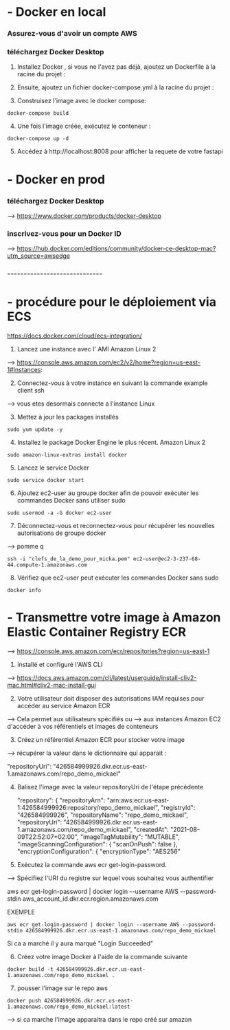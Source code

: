 # - Docker en local



### Assurez-vous d'avoir un compte AWS

### téléchargez Docker Desktop

1) Installez Docker , si vous ne l'avez pas déjà, ajoutez un Dockerfile à la racine du projet :

2) Ensuite, ajoutez un fichier docker-compose.yml à la racine du projet :

3) Construisez l'image avec le docker compose: 
   
````shell
docker-compose build
````

4) Une fois l'image créée, exécutez le conteneur : 

````shell
docker-compose up -d
````

5) Accédez à http://localhost:8008 pour afficher la requete de votre fastapi





# - Docker en prod



### téléchargez Docker Desktop

--> https://www.docker.com/products/docker-desktop

### inscrivez-vous pour un Docker ID

--> https://hub.docker.com/editions/community/docker-ce-desktop-mac?utm_source=awsedge

### ----------------------------- ###

# - procédure pour le déploiement via ECS

https://docs.docker.com/cloud/ecs-integration/

1) Lancez une instance avec l' AMI Amazon Linux 2

--> https://console.aws.amazon.com/ec2/v2/home?region=us-east-1#Instances:

2) Connectez-vous à votre instance en suivant la commande example client ssh

--> vous etes desormais connecte a l'instance Linux

3) Mettez à jour les packages installés
````shell
sudo yum update -y
````

4) Installez le package Docker Engine le plus récent. Amazon Linux 2

```shell
sudo amazon-linux-extras install docker
```

5) Lancez le service Docker

````shell
sudo service docker start
````

6) Ajoutez ec2-user au groupe docker afin de pouvoir exécuter les commandes Docker sans utiliser sudo

````shell
sudo usermod -a -G docker ec2-user
````

7) Déconnectez-vous et reconnectez-vous pour récupérer les nouvelles autorisations de groupe docker

--> pomme q

````shell
ssh -i "clefs_de_la_demo_pour_micka.pem" ec2-user@ec2-3-237-68-44.compute-1.amazonaws.com
````

8) Vérifiez que ec2-user peut exécuter les commandes Docker sans sudo

````shell
docker info
````





# - Transmettre votre image à Amazon Elastic Container Registry ECR

--> https://console.aws.amazon.com/ecr/repositories?region=us-east-1

1) installé et configuré l'AWS CLI

--> https://docs.aws.amazon.com/cli/latest/userguide/install-cliv2-mac.html#cliv2-mac-install-gui

2) Votre utilisateur doit disposer des autorisations IAM requises pour accéder au service Amazon ECR

--> Cela permet aux utilisateurs spécifiés ou
--> aux instances Amazon EC2 d'accéder à vos référentiels et images de conteneurs

3) Créez un référentiel Amazon ECR pour stocker votre image

--> récupérer la valeur dans le dictionnaire qui apparait :

"repositoryUri": "426584999926.dkr.ecr.us-east-1.amazonaws.com/repo_demo_mickael"

4) Balisez l'image avec la valeur repositoryUri de l'étape précédente


    "repository": {
        "repositoryArn": "arn:aws:ecr:us-east-1:426584999926:repository/repo_demo_mickael",
        "registryId": "426584999926",
        "repositoryName": "repo_demo_mickael",
        "repositoryUri": "426584999926.dkr.ecr.us-east-1.amazonaws.com/repo_demo_mickael",
        "createdAt": "2021-08-09T22:52:07+02:00",
        "imageTagMutability": "MUTABLE",
        "imageScanningConfiguration": {
            "scanOnPush": false
        },
        "encryptionConfiguration": {
            "encryptionType": "AES256"

5) Exécutez la commande aws ecr get-login-password.

--> Spécifiez l'URI du registre sur lequel vous souhaitez vous authentifier

aws ecr get-login-password | docker login --username AWS --password-stdin aws_account_id.dkr.ecr.region.amazonaws.com

EXEMPLE

````shell
aws ecr get-login-password | docker login --username AWS --password-stdin 426584999926.dkr.ecr.us-east-1.amazonaws.com/repo_demo_mickael
````

Si ca a marché il y aura marqué "Login Succeeded"

6) Créez votre image Docker à l'aide de la commande suivante

````shell
docker build -t 426584999926.dkr.ecr.us-east-1.amazonaws.com/repo_demo_mickael .
````

7) pousser l'image sur le repo aws

````shell
docker push 426584999926.dkr.ecr.us-east-1.amazonaws.com/repo_demo_mickael:latest
````

--> si ca marche l'image apparaitra dans le repo créé sur amazon
















